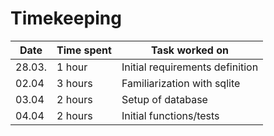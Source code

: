 # Timekeeping

| Date | Time spent | Task worked on |
|------|------------|----------------|
|28.03.| 1 hour     | Initial requirements definition|
|02.04 | 3 hours    | Familiarization with sqlite|
|03.04 | 2 hours    | Setup of database|
|04.04 | 2 hours    | Initial functions/tests|
